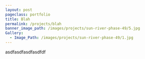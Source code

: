 ```yaml
---
layout: post
pageclass: portfolio
title: Blah
permalink: /projects/blah
banner_image_path: /images/projects/sun-river-phase-49/5.jpg
Gallery:
  - Image_Path: /images/projects/sun-river-phase-49/1.jpg
---
```



asdfasdfasdfasdfdf